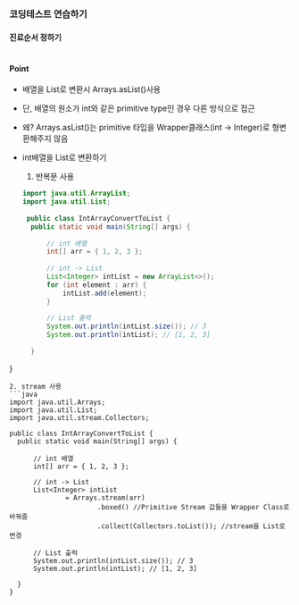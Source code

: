 ### 코딩테스트 연습하기
#### 진료순서 정하기
```java
```
#### Point
- 배열을 List로 변환시 Arrays.asList()사용
- 단, 배열의 원소가 int와 같은 primitive type인 경우 다른 방식으로 접근
- 왜? Arrays.asList()는 primitive 타입을 Wrapper클래스(int -> Integer)로 형변환해주지 않음

- int배열을 List로 변환하기
  1. 반복문 사용
  ```java
  import java.util.ArrayList;
  import java.util.List;
 
   public class IntArrayConvertToList {
    public static void main(String[] args) {
        
        // int 배열
        int[] arr = { 1, 2, 3 };
 
        // int -> List
        List<Integer> intList = new ArrayList<>();
        for (int element : arr) {
            intList.add(element);
        }
        
        // List 출력
        System.out.println(intList.size()); // 3
        System.out.println(intList); // [1, 2, 3]
 
    }
}
  ```
  2. stream 사용
  ```java
  import java.util.Arrays;
  import java.util.List;
  import java.util.stream.Collectors;
 
  public class IntArrayConvertToList {
    public static void main(String[] args) {
        
        // int 배열
        int[] arr = { 1, 2, 3 };
 
        // int -> List
        List<Integer> intList 
                = Arrays.stream(arr)
                        .boxed() //Primitive Stream 값들을 Wrapper Class로 바꿔줌
                        .collect(Collectors.toList()); //stream을 List로 변경
        
        // List 출력
        System.out.println(intList.size()); // 3
        System.out.println(intList); // [1, 2, 3]
 
    }
}
  ```
